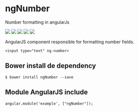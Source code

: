 # ngNumber
Number formatting in angularJs

<p>
  <a href="https://gitter.im/miamarti/ngNumber" target="_blank"><img src="https://img.shields.io/gitter/room/nwjs/nw.js.svg"></a>
  <img src="https://img.shields.io/badge/ngNumber-release-green.svg">
  <img src="https://img.shields.io/badge/version-1.0.2-blue.svg">
  <img src="https://img.shields.io/github/license/mashape/apistatus.svg">
  <a href="https://github.com/miamarti/ngNumber/tarball/master"><img src="https://img.shields.io/github/downloads/atom/atom/latest/total.svg"></a>
</p>

AngularJS component responsible for formatting number fields.

```
<input type="text" ng-number>
```

## Bower install de dependency
```
$ bower install ngNumber --save
```

## Module AngularJS include
```
angular.module('example', ["ngNumber"]);
```
